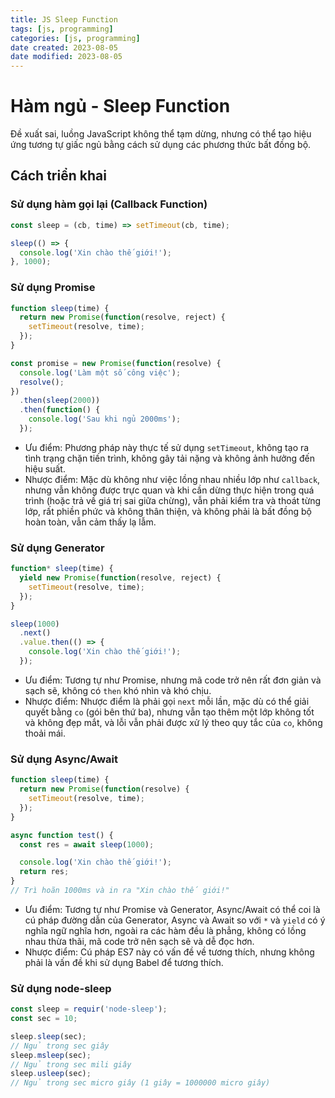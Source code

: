 ```yaml
---
title: JS Sleep Function
tags: [js, programming]
categories: [js, programming]
date created: 2023-08-05
date modified: 2023-08-05
---
```


# Hàm ngủ - Sleep Function

Đề xuất sai, luồng JavaScript không thể tạm dừng, nhưng có thể tạo hiệu ứng tương tự giấc ngủ bằng cách sử dụng các phương thức bất đồng bộ.

## Cách triển khai

### Sử dụng hàm gọi lại (Callback Function)

```js
const sleep = (cb, time) => setTimeout(cb, time);

sleep(() => {
  console.log('Xin chào thế giới!');
}, 1000);
```

### Sử dụng Promise

```js
function sleep(time) {
  return new Promise(function(resolve, reject) {
    setTimeout(resolve, time);
  });
}

const promise = new Promise(function(resolve) {
  console.log('Làm một số công việc');
  resolve();
})
  .then(sleep(2000))
  .then(function() {
    console.log('Sau khi ngủ 2000ms');
  });
```

- Ưu điểm: Phương pháp này thực tế sử dụng `setTimeout`, không tạo ra tình trạng chặn tiến trình, không gây tải nặng và không ảnh hưởng đến hiệu suất.
- Nhược điểm: Mặc dù không như việc lồng nhau nhiều lớp như `callback`, nhưng vẫn không được trực quan và khi cần dừng thực hiện trong quá trình (hoặc trả về giá trị sai giữa chừng), vẫn phải kiểm tra và thoát từng lớp, rất phiền phức và không thân thiện, và không phải là bất đồng bộ hoàn toàn, vẫn cảm thấy lạ lẫm.

### Sử dụng Generator

```js
function* sleep(time) {
  yield new Promise(function(resolve, reject) {
    setTimeout(resolve, time);
  });
}

sleep(1000)
  .next()
  .value.then(() => {
    console.log('Xin chào thế giới!');
  });
```

- Ưu điểm: Tương tự như Promise, nhưng mã code trở nên rất đơn giản và sạch sẽ, không có `then` khó nhìn và khó chịu.
- Nhược điểm: Nhược điểm là phải gọi `next` mỗi lần, mặc dù có thể giải quyết bằng `co` (gói bên thứ ba), nhưng vẫn tạo thêm một lớp không tốt và không đẹp mắt, và lỗi vẫn phải được xử lý theo quy tắc của `co`, không thoải mái.

### Sử dụng Async/Await

```js
function sleep(time) {
  return new Promise(function(resolve) {
    setTimeout(resolve, time);
  });
}

async function test() {
  const res = await sleep(1000);

  console.log('Xin chào thế giới!');
  return res;
}
// Trì hoãn 1000ms và in ra "Xin chào thế giới!"
```

- Ưu điểm: Tương tự như Promise và Generator, Async/Await có thể coi là cú pháp đường dẫn của Generator, Async và Await so với `*` và `yield` có ý nghĩa ngữ nghĩa hơn, ngoài ra các hàm đều là phẳng, không có lồng nhau thừa thãi, mã code trở nên sạch sẽ và dễ đọc hơn.
- Nhược điểm: Cú pháp ES7 này có vấn đề về tương thích, nhưng không phải là vấn đề khi sử dụng Babel để tương thích.

### Sử dụng node-sleep

```js
const sleep = requir('node-sleep');
const sec = 10;

sleep.sleep(sec);
// Ngủ trong sec giây
sleep.msleep(sec);
// Ngủ trong sec mili giây
sleep.usleep(sec);
// Ngủ trong sec micro giây (1 giây = 1000000 micro giây)
```
